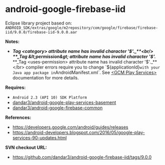 # android-google-firebase-iid

Eclipse library project based on:<br/>
`ANDROID_SDK/extras/google/m2repository/com/google/firebase/firebase-iid/9.0.0/firebase-iid-9.0.0.aar`

**Notes:**<br/>
- **_Tag &lt;category&gt; attribute name has invalid character '$'._**<br/>
  **_Tag &lt;permission&gt; attribute name has invalid character '$'._**<br/>
  **_Tag &lt;uses-permission&gt; attribute name has invalid character '$'._**</br>
    compiler errors require you to change `${applicationId}` with your Java app package in `AndroidManifest.xml`. See [&lt;GCM Play Services&gt;](https://developers.google.com/cloud-messaging/android/client#manifest) documentation for more details.

**Requires:**
- `Android 2.3 (API 10) SDK Platform`
- [dandar3/android-google-play-services-basement](https://github.com/dandar3/android-google-play-services-basement)
- [dandar3/android-google-firebase-common](https://github.com/dandar3/android-google-playfirebase-common)

**References:**
- https://developers.google.com/android/guides/releases
- https://android-developers.blogspot.com/2016/05/google-play-services-90-updates.html

**SVN checkout URL:**
- https://github.com/dandar3/android-google-firebase-iid/tags/9.0.0

